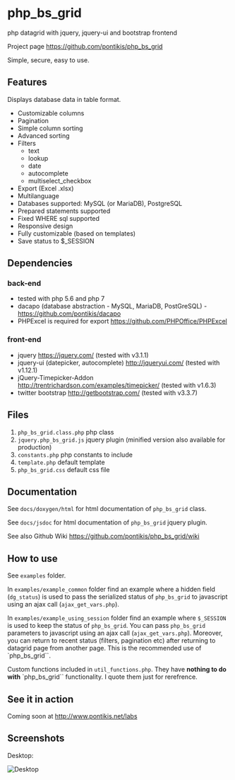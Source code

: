 # php_bs_grid

php datagrid with jquery, jquery-ui and bootstrap frontend

Project page https://github.com/pontikis/php_bs_grid

Simple, secure, easy to use.

## Features

Displays database data in table format.

* Customizable columns
* Pagination
* Simple column sorting
* Advanced sorting
* Filters 
    * text 
    * lookup 
    * date 
    * autocomplete 
    * multiselect_checkbox
* Export (Excel .xlsx)
* Multilanguage
* Databases supported: MySQL (or MariaDB), PostgreSQL
* Prepared statements supported
* Fixed WHERE sql supported
* Responsive design
* Fully customizable (based on templates) 
* Save status to $_SESSION

## Dependencies

### back-end
* tested with php 5.6 and php 7
* dacapo (database abstraction - MySQL, MariaDB, PostGreSQL) - https://github.com/pontikis/dacapo
* PHPExcel is required for export https://github.com/PHPOffice/PHPExcel

### front-end
* jquery https://jquery.com/ (tested with v3.1.1)
* jquery-ui (datepicker, autocomplete) http://jqueryui.com/ (tested with v1.12.1)
* jQuery-Timepicker-Addon http://trentrichardson.com/examples/timepicker/ (tested with v1.6.3)
* twitter bootstrap http://getbootstrap.com/ (tested with v3.3.7)

## Files
 
1. ``php_bs_grid.class.php`` php class
2. ``jquery.php_bs_grid.js`` jquery plugin (minified version also available for production)
3. ``constants.php`` php constants to include
4. ``template.php`` default template
5. ``php_bs_grid.css`` default css file

## Documentation

See ``docs/doxygen/html`` for html documentation of ``php_bs_grid`` class. 

See ``docs/jsdoc`` for html documentation of ``php_bs_grid`` jquery plugin.

See also Github Wiki https://github.com/pontikis/php_bs_grid/wiki

## How to use

See ``examples`` folder.

In ``examples/example_common`` folder find an example where a hidden field (``dg_status``) is used to pass the serialized status of ``php_bs_grid`` to javascript using an ajax call (``ajax_get_vars.php``).

In ``examples/example_using_session`` folder find an example where ``$_SESSION`` is used to keep the status of ``php_bs_grid``. You can pass ``php_bs_grid`` parameters to javascript using an ajax call (``ajax_get_vars.php``). Moreover, you can return to recent status (filters, pagination etc) after returning to datagrid page from another page. This is the recommended use of `php_bs_grid``.

Custom functions included in ``util_functions.php``. They have **nothing to do with** `php_bs_grid`` functionality. I quote them just for rerefrence. 

## See it in action

Coming soon at http://www.pontikis.net/labs

## Screenshots

Desktop:

![Desktop](https://raw.githubusercontent.com/pontikis/php_bs_grid/master/screenshots/desktop.png)